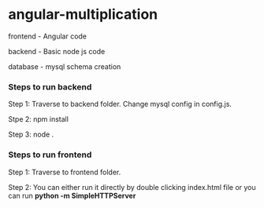 # angular-multiplication

frontend - Angular code

backend - Basic node js code

database - mysql schema creation


### Steps to run backend

Step 1: Traverse to backend folder. Change mysql config in config.js. 

Stpe 2: npm install

Step 3: node .


### Steps to run frontend

Step 1: Traverse to frontend folder.

Step 2: You can  either run it directly by double clicking index.html file or you can run <b>python -m SimpleHTTPServer</b>
